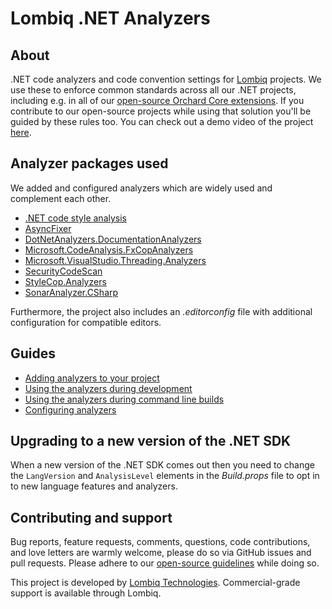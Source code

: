 # Lombiq .NET Analyzers



## About

.NET code analyzers and code convention settings for [Lombiq](https://lombiq.com) projects. We use these to enforce common standards across all our .NET projects, including e.g. in all of our [open-source Orchard Core extensions](https://github.com/Lombiq/Open-Source-Orchard-Core-Extensions). If you contribute to our open-source projects while using that solution you'll be guided by these rules too. You can check out a demo video of the project [here](https://www.youtube.com/watch?v=dtbGRi3Cezs).


## Analyzer packages used

We added and configured analyzers which are widely used and complement each other.

- [.NET code style analysis](https://docs.microsoft.com/en-us/dotnet/fundamentals/code-analysis/overview#code-style-analysis)
- [AsyncFixer](https://www.nuget.org/packages/AsyncFixer)
- [DotNetAnalyzers.DocumentationAnalyzers](https://www.nuget.org/packages/DotNetAnalyzers.DocumentationAnalyzers/)
- [Microsoft.CodeAnalysis.FxCopAnalyzers](https://www.nuget.org/packages/Microsoft.CodeAnalysis.FxCopAnalyzers/)
- [Microsoft.VisualStudio.Threading.Analyzers](https://www.nuget.org/packages/microsoft.visualstudio.threading.analyzers)
- [SecurityCodeScan](https://www.nuget.org/packages/SecurityCodeScan/)
- [StyleCop.Analyzers](https://www.nuget.org/packages/StyleCop.Analyzers/)
- [SonarAnalyzer.CSharp](https://www.nuget.org/packages/SonarAnalyzer.CSharp/)

Furthermore, the project also includes an *.editorconfig* file with additional configuration for compatible editors.


## Guides

- [Adding analyzers to your project](Docs/AddingAnalyzers.md)
- [Using the analyzers during development](Docs/UsingAnalyzersDuringDevelopment.md)
- [Using the analyzers during command line builds](Docs/UsingAnalyzersDuringCommandLineBuilds.md)
- [Configuring analyzers](Docs/ConfiguringAnalyzers.md)


## Upgrading to a new version of the .NET SDK

When a new version of the .NET SDK comes out then you need to change the `LangVersion` and `AnalysisLevel` elements in the *Build.props* file to opt in to new language features and analyzers.


## Contributing and support

Bug reports, feature requests, comments, questions, code contributions, and love letters are warmly welcome, please do so via GitHub issues and pull requests. Please adhere to our [open-source guidelines](https://lombiq.com/open-source-guidelines) while doing so.

This project is developed by [Lombiq Technologies](https://lombiq.com/). Commercial-grade support is available through Lombiq.
